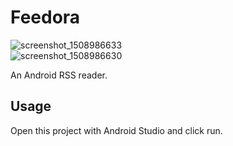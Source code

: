 # Feedora

<div style="width: 320px">
  <img src="https://user-images.githubusercontent.com/15461725/32032976-d9d6f7d2-b9d7-11e7-8e85-3de32509c5a2.png" alt="screenshot_1508986633" style="max-width:100%;">
  <img src="https://user-images.githubusercontent.com/15461725/32032975-d9c34df4-b9d7-11e7-8fdc-3280de746a5b.png" alt="screenshot_1508986630" style="max-width:100%;">
</div>

An Android RSS reader.

## Usage

Open this project with Android Studio and click run.

